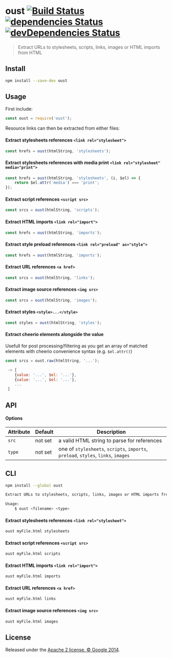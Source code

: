 # oust [![Build Status](https://github.com/addyosmani/oust/workflows/Tests/badge.svg)](https://github.com/addyosmani/oust/actions?workflow=Tests) [![dependencies Status](https://img.shields.io/david/addyosmani/oust.svg)](https://david-dm.org/addyosmani/oust) [![devDependencies Status](https://img.shields.io/david/dev/addyosmani/oust.svg)](https://david-dm.org/addyosmani/oust?type=dev)

> Extract URLs to stylesheets, scripts, links, images or HTML imports from HTML


## Install

```sh
npm install --save-dev oust
```


## Usage

First include:

```js
const oust = require('oust');
```

Resource links can then be extracted from either files:

#### Extract stylesheets references `<link rel="stylesheet">`

```js
const hrefs = oust(htmlString, 'stylesheets');
```

#### Extract stylesheets references with media print `<link rel="stylesheet" media="print">`

```js
const hrefs = oust(htmlString, 'stylesheets', (i, $el) => {
    return $el.attr('media') === 'print';
});
```

#### Extract script references `<script src>`

```js
const srcs = oust(htmlString, 'scripts');
```

#### Extract HTML imports `<link rel="import">`

```js
const hrefs = oust(htmlString, 'imports');
```

#### Extract style preload references `<link rel="preload" as="style">`

```js
const hrefs = oust(htmlString, 'imports');
```

#### Extract URL references `<a href>`

```js
const srcs = oust(htmlString, 'links');
```

#### Extract image source references `<img src>`

```js
const srcs = oust(htmlString, 'images');
```

#### Extract styles `<style>...</style>`

```js
const styles = oust(htmlString, 'styles');
```

#### Extract cheerio elements alongside the value

Usefull for post processing/filtering as you get an array of matched elements
with cheerio convenience syntax (e.g. `$el.attr()`)

```js
const srcs = oust.raw(htmlString, '...');

 -> [
    {value: '...', $el: '...'},
    {value: '...', $el: '...'},
    ...
 ]
```


## API

#### Options

Attribute       | Default   | Description
---             | ---       | ---
`src`           | not set   | a valid HTML string to parse for references
`type`          | not set   | one of `stylesheets`, `scripts`, `imports`, `preload`, `styles`, `links`, `images`

## CLI

```sh
npm install --global oust
```

```sh
Extract URLs to stylesheets, scripts, links, images or HTML imports from HTML

Usage:
    $ oust <filename> <type>
```

#### Extract stylesheets references `<link rel="stylesheet">`

```sh
oust myFile.html stylesheets
```

#### Extract script references `<script src>`

```sh
oust myFile.html scripts
```

#### Extract HTML imports `<link rel="import">`

```sh
oust myFile.html imports
```

#### Extract URL references `<a href>`

```sh
oust myFile.html links
```

#### Extract image source references `<img src>`

```sh
oust myFile.html images
```


## License

Released under the [Apache 2 license. © Google 2014](LICENSE).
